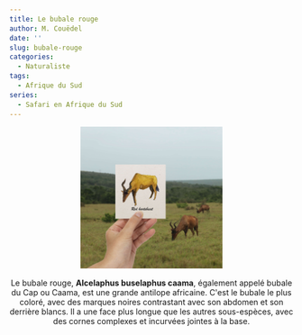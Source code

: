 ```yaml
---
title: Le bubale rouge
author: M. Couëdel
date: ''
slug: bubale-rouge
categories:
  - Naturaliste
tags:
  - Afrique du Sud
series:
  - Safari en Afrique du Sud
---
```

<center>
<img alt="[Bubale rouge à l'aquarelle]" src="bubale-featured-image.jpg" width=50%> 

Le bubale rouge, **Alcelaphus buselaphus caama**, également appelé bubale du Cap ou Caama, est une grande antilope africaine. C'est le bubale le plus coloré, avec des marques noires contrastant avec son abdomen et son derrière blancs. Il a une face plus longue que les autres sous-espèces, avec des cornes complexes et incurvées jointes à la base.
</center>